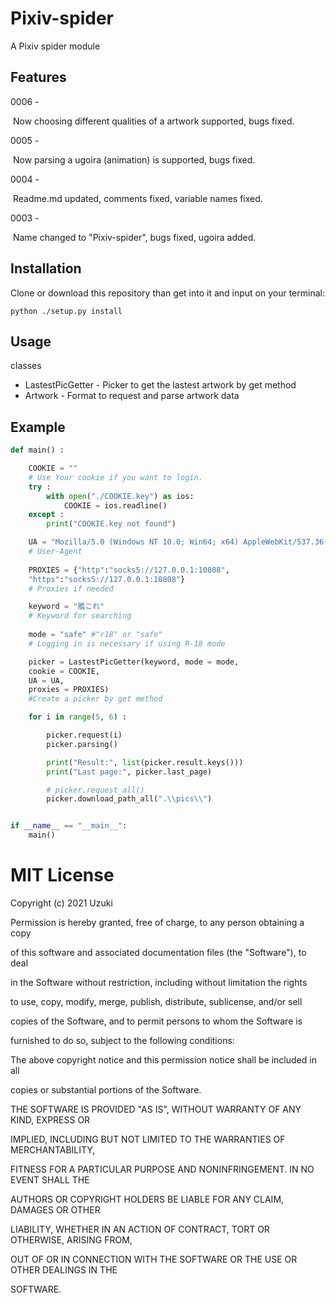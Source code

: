 # Pixiv-spider
A Pixiv spider module

## Features

0006 -

​	Now choosing different qualities of a artwork supported, bugs fixed.

0005 -

​	Now parsing a ugoira (animation) is supported, bugs fixed.

0004 -

​	Readme.md updated, comments fixed, variable names fixed.

0003 -

​	Name changed to \"Pixiv-spider\", bugs fixed, ugoira added.

## Installation

Clone or download this repository than get into it and input on your terminal:

```
python ./setup.py install
```

## Usage

classes

- LastestPicGetter -  Picker to get the lastest artwork by get method
- Artwork - Format to request and parse artwork data

## Example

```python
def main() :

    COOKIE = ""
    # Use Your cookie if you want to login.
    try : 
        with open("./COOKIE.key") as ios:
            COOKIE = ios.readline()
    except :
        print("COOKIE.key not found")

    UA = "Mozilla/5.0 (Windows NT 10.0; Win64; x64) AppleWebKit/537.36 (KHTML, like Gecko) Chrome/81.0.4044.129 Safari/537.36"
    # User-Agent
    
    PROXIES = {"http":"socks5://127.0.0.1:10808", 
    "https":"socks5://127.0.0.1:10808"}
    # Proxies if needed

    keyword = "艦これ"
    # Keyword for searching
    
    mode = "safe" #"r18" or "safe"
    # Logging in is necessary if using R-18 mode

    picker = LastestPicGetter(keyword, mode = mode,
    cookie = COOKIE,
    UA = UA, 
    proxies = PROXIES)
    #Create a picker by get method

    for i in range(5, 6) :

        picker.request(i)
        picker.parsing()

        print("Result:", list(picker.result.keys()))
        print("Last page:", picker.last_page)

        # picker.request_all()
        picker.download_path_all(".\\pics\\")


if __name__ == "__main__":
    main()
```



# MIT License

Copyright (c) 2021 Uzuki



Permission is hereby granted, free of charge, to any person obtaining a copy

of this software and associated documentation files (the "Software"), to deal

in the Software without restriction, including without limitation the rights

to use, copy, modify, merge, publish, distribute, sublicense, and/or sell

copies of the Software, and to permit persons to whom the Software is

furnished to do so, subject to the following conditions:



The above copyright notice and this permission notice shall be included in all

copies or substantial portions of the Software.



THE SOFTWARE IS PROVIDED "AS IS", WITHOUT WARRANTY OF ANY KIND, EXPRESS OR

IMPLIED, INCLUDING BUT NOT LIMITED TO THE WARRANTIES OF MERCHANTABILITY,

FITNESS FOR A PARTICULAR PURPOSE AND NONINFRINGEMENT. IN NO EVENT SHALL THE

AUTHORS OR COPYRIGHT HOLDERS BE LIABLE FOR ANY CLAIM, DAMAGES OR OTHER

LIABILITY, WHETHER IN AN ACTION OF CONTRACT, TORT OR OTHERWISE, ARISING FROM,

OUT OF OR IN CONNECTION WITH THE SOFTWARE OR THE USE OR OTHER DEALINGS IN THE

SOFTWARE.
